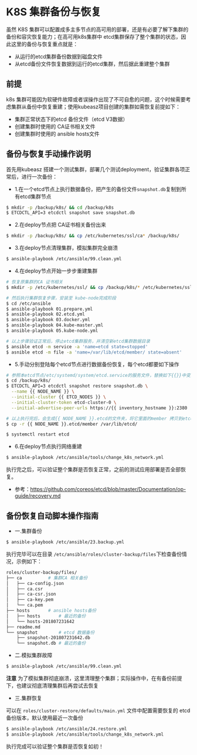 # K8S 集群备份与恢复

虽然 K8S 集群可以配置成多主多节点的高可用的部署，还是有必要了解下集群的备份和容灾恢复能力；在高可用k8s集群中 etcd集群保存了整个集群的状态，因此这里的备份与恢复重点就是：

- 从运行的etcd集群备份数据到磁盘文件
- 从etcd备份文件恢复数据到运行的etcd集群，然后据此重建整个集群

## 前提

k8s 集群可能因为软硬件故障或者误操作出现了不可自愈的问题，这个时候需要考虑集群从备份中恢复重建；使用kubeasz项目创建的集群如需恢复前提如下：

- 集群正常状态下的etcd 备份文件（etcd V3数据）
- 创建集群时使用的 CA证书相关文件
- 创建集群时使用的 ansible hosts文件

## 备份与恢复手动操作说明

首先用kubeasz 搭建一个测试集群，部署几个测试deployment，验证集群各项正常后，进行一次备份：

- 1.在一个etcd节点上执行数据备份，把产生的备份文件`snapshot.db`复制到所有etcd集群节点

``` bash
$ mkdir -p /backup/k8s/ && cd /backup/k8s
$ ETCDCTL_API=3 etcdctl snapshot save snapshot.db
```

- 2.在deploy节点把 CA证书相关备份出来 

``` bash
$ mkdir -p /backup/k8s/ && cp /etc/kubernetes/ssl/ca* /backup/k8s/
```

- 3.在deploy节点清理集群，模拟集群完全崩溃

``` bash
$ ansible-playbook /etc/ansible/99.clean.yml
```

- 4.在deploy节点开始一步步重建集群

``` bash
# 恢复原集群的CA 证书相关
$ mkdir -p /etc/kubernetes/ssl/ && cp /backup/k8s/* /etc/kubernetes/ssl/

# 然后执行集群恢复步骤，安装至 kube-node完成阶段
$ cd /etc/ansible
$ ansible-playbook 01.prepare.yml
$ ansible-playbook 02.etcd.yml 
$ ansible-playbook 03.docker.yml
$ ansible-playbook 04.kube-master.yml
$ ansible-playbook 05.kube-node.yml

# 以上步骤验证正常后，停止etcd集群服务，并清空新etcd集群数据目录
$ ansible etcd -m service -a 'name=etcd state=stopped'
$ asnible etcd -m file -a 'name=/var/lib/etcd/member/ state=absent'
```

- 5.手动分别登陆每个etcd节点进行数据备份恢复，每个etcd都要如下操作

``` bash
# 参照本etcd节点/etc/systemd/system/etcd.service的服务文件，替换如下{{}}中变量后执行
$ cd /backup/k8s/
$ ETCDCTL_API=3 etcdctl snapshot restore snapshot.db \
  --name {{ NODE_NAME }} \
  --initial-cluster {{ ETCD_NODES }} \
  --initial-cluster-token etcd-cluster-0 \
  --initial-advertise-peer-urls https://{{ inventory_hostname }}:2380

# 以上执行完后，会生成{{ NODE_NAME }}.etcd的文件夹，将它里面的member 拷贝到etcd数据目录中
$ cp -r {{ NODE_NAME }}.etcd/member /var/lib/etcd/

$ systemctl restart etcd
```

- 6.在deploy节点执行网络重建

``` bash
$ ansible-playbook /etc/ansible/tools/change_k8s_network.yml
```

执行完之后，可以验证整个集群是否恢复正常，之前的测试应用部署是否全部恢复。

- 参考：https://github.com/coreos/etcd/blob/master/Documentation/op-guide/recovery.md

## 备份恢复自动脚本操作指南

- 一.集群备份

``` bash
$ ansible-playbook /etc/ansible/23.backup.yml
```

执行完毕可以在目录 `/etc/ansible/roles/cluster-backup/files`下检查备份情况，示例如下：

``` bash
roles/cluster-backup/files/
├── ca			# 集群CA 相关备份
│   ├── ca-config.json
│   ├── ca.csr
│   ├── ca-csr.json
│   ├── ca-key.pem
│   └── ca.pem
├── hosts		# ansible hosts备份
│   ├── hosts		# 最近的备份
│   └── hosts-201807231642
├── readme.md
└── snapshot		# etcd 数据备份
    ├── snapshot-201807231642.db
    └── snapshot.db	# 最近的备份
```

- 二.模拟集群故障

``` bash
$ ansible-playbook /etc/ansible/99.clean.yml
```

**注意** 为了模拟集群彻底崩溃，这里清理整个集群；实际操作中，在有备份前提下，也建议彻底清理集群后再尝试去恢复

- 三.集群恢复

可以在 `roles/cluster-restore/defaults/main.yml` 文件中配置需要恢复的 etcd备份版本，默认使用最近一次备份

``` bash
$ ansible-playbook /etc/ansible/24.restore.yml
$ ansible-playbook /etc/ansible/tools/change_k8s_network.yml
```

执行完成可以验证整个集群是否恢复如初！

